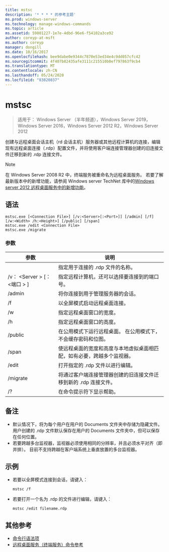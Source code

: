 ```yaml
---
title: mstsc
description: '* * * * 的参考主题'
ms.prod: windows-server
ms.technology: manage-windows-commands
ms.topic: article
ms.assetid: 59801227-1e7e-4dbd-96e6-f54102a3ce92
author: coreyp-at-msft
ms.author: coreyp
manager: dongill
ms.date: 10/16/2017
ms.openlocfilehash: bee9dabe0e9344c7870e53ed34e4c9dd057cfc42
ms.sourcegitcommit: 4f407b82435afe3111c215510b0ef797863f9cb4
ms.translationtype: MT
ms.contentlocale: zh-CN
ms.lasthandoff: 05/24/2020
ms.locfileid: "83820837"
---
```

# <a name="mstsc"></a>mstsc

> 适用于： Windows Server （半年频道），Windows Server 2019，Windows Server 2016，Windows Server 2012 R2，Windows Server 2012

创建与远程桌面会话主机（rd 会话主机）服务器或其他远程计算机的连接，编辑现有远程桌面连接（.rdp）配置文件，并将使用客户端连接管理器创建的旧连接文件迁移到新的 .rdp 连接文件。

> [!NOTE]
> 在 Windows Server 2008 R2 中，终端服务被重命名为远程桌面服务。 若要了解最新版本中的新增功能，请参阅 Windows server TechNet 库中的[Windows server 2012 远程桌面服务中的新增功能](https://technet.microsoft.com/library/hh831527)。

## <a name="syntax"></a>语法
```
mstsc.exe [<Connection File>] [/v:<Server>[:<Port>]] [/admin] [/f] [/w:<Width> /h:<Height>] [/public] [/span]
mstsc.exe /edit <Connection File>
mstsc.exe /migrate
```

### <a name="parameters"></a>参数

|        参数        |                                                         说明                                                         |
|-------------------------|-----------------------------------------------------------------------------------------------------------------------------|
|    <Connection File>    |                                   指定用于连接的 .rdp 文件的名称。                                    |
|  /v： <Server \> [： <端口 \> ] |                指定远程计算机，还可以选择要连接到的端口号。                 |
|         /admin          |                                   将你连接到用于管理服务器的会话。                                   |
|           /f            |                                    以全屏模式启动远程桌面连接。                                    |
|       /w<Width>        |                                      指定远程桌面窗口的宽度。                                      |
|       /h<Height>       |                                     指定远程桌面窗口的高度。                                      |
|         /public         |                  在公用模式下运行远程桌面。 在公用模式下，不会缓存密码和位图。                  |
|          /span          | 使远程桌面的宽度和高度与本地虚拟桌面相匹配，如有必要，跨越多个监视器。 |
| /edit<Connection File> |                                         打开指定的 .rdp 文件以进行编辑。                                          |
|        /migrate         |       将通过客户端连接管理器创建的旧连接文件迁移到新的 .rdp 连接文件。       |
|           /?            |                                            在命令提示符下显示帮助。                                             |

## <a name="remarks"></a>备注
-   默认情况下，将为每个用户在用户的 Documents 文件夹中存储为隐藏文件。 用户创建的 .rdp 文件默认保存在用户的 Documents 文件夹中，但可以保存在任何位置。
-   若要跨越多台监视器，监视器必须使用相同的分辨率，并且必须水平对齐（即并排）。 目前不支持跨越在客户端系统上垂直放置的多台监视器。

## <a name="examples"></a>示例
-   若要以全屏模式连接到会话，请键入：
    ```
    mstsc /f
    ```
-   若要打开一个名为 .rdp 的文件进行编辑，请键入：
    ```
    mstsc /edit filename.rdp
    ```

## <a name="additional-references"></a>其他参考
- [命令行语法项](command-line-syntax-key.md)
-   [远程桌面服务（终端服务）命令参考](remote-desktop-services-terminal-services-command-reference.md)
